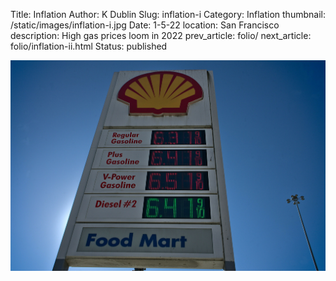 Title: Inflation
Author: K Dublin
Slug: inflation-i
Category: Inflation
thumbnail: /static/images/inflation-i.jpg
Date: 1-5-22
location: San Francisco
description: High gas prices loom in 2022
prev_article: folio/
next_article: folio/inflation-ii.html
Status: published

<img src="../static/images/inflation-i.jpg" alt="High gas prices loom in 2022" width=1000px />
